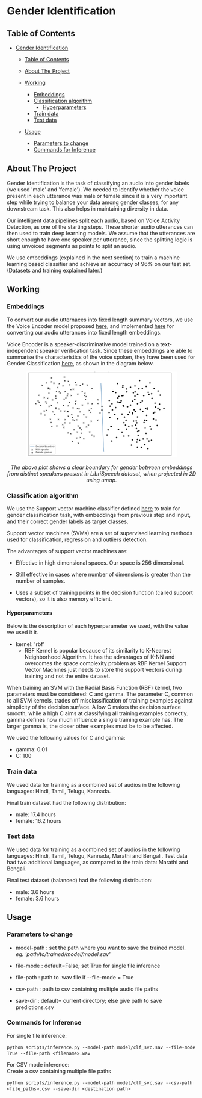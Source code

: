 # Gender Identification

<!-- TABLE OF CONTENTS -->
## Table of Contents

- [Gender Identification](#gender-identification)
  - [Table of Contents](#table-of-contents)
  - [About The Project](#about-the-project)
  - [Working](#working)
    - [Embeddings](#embeddings)
    - [Classification algorithm](#classifiaction-algorithm)
      - [Hyperparameters](#hyperparameters)
    - [Train data](#train-data)
    - [Test data](#test-data)

  - [Usage](#usage)
    - [Parameters to change](#parameters-to-change)
    - [Commands for Inference](#commands-for-inference)


<!-- ABOUT THE PROJECT -->
## About The Project

Gender Identification is the task of classifying an audio into gender labels (we used 'male' and 'female').
We needed to identify whether the voice present in each utterance was male or female since it is a very important step while trying to balance your data among gender classes, for any downstream task. This also helps in maintaining diversity in data.

Our intelligent data pipelines split each audio, based on Voice Activity Detection, as one of the starting steps. These shorter audio utterances can then used to train deep learning models. We assume that the utterances are short enough to have one speaker per utterance, since the splitting logic is using unvoiced segments as points to split an audio.

We use embeddings (explained in the next section) to train a machine learning based classifier and achieve an accurracy of 96% on our test set. (Datasets and training explained later.)

<!-- WORKING -->
## Working

### Embeddings

To convert our audio utternaces into fixed length summary vectors, we use the Voice Encoder model proposed [here](https://arxiv.org/abs/1710.10467), and implemented [here](https://github.com/resemble-ai/Resemblyzer) for converting our audio utterances into fixed length embeddings.

Voice Encoder is a speaker-discriminative model trained on a text-independent speaker verification task. Since these embeddings are able to summarise the characteristics of the voice spoken, they have been used for Gender Classification [here](https://github.com/resemble-ai/Resemblyzer), as shown in the diagram below.

<p align="center">
<img src="img/gender_classification.png" width=400>
</p>
<p align="center">
<i>The above plot shows a clear boundary for gender between embeddings from distinct speakers present in LibriSpeech dataset, when projected in 2D using umap.
</i> 
</p>

### Classification algorithm

We use the Support vector machine classifier defined [here](https://scikit-learn.org/stable/modules/svm.html) to train for gender classification task, with embeddings from previous step and input, and their correct gender labels as target classes.

Support vector machines (SVMs) are a set of supervised learning methods used for classification, regression and outliers detection.

The advantages of support vector machines are:

- Effective in high dimensional spaces. Our space is 256 dimensional.

- Still effective in cases where number of dimensions is greater than the number of samples.

- Uses a subset of training points in the decision function (called support vectors), so it is also memory efficient.

#### Hyperparameters

Below is the description of each hyperparameter we used, with the value we used it it.

- kernel: 'rbf'
  - RBF Kernel is popular because of its similarity to K-Nearest Neighborhood Algorithm. It has the advantages of K-NN and overcomes the space complexity problem as RBF Kernel Support Vector Machines just needs to store the support vectors during training and not the entire dataset.

When training an SVM with the Radial Basis Function (RBF) kernel, two parameters must be considered: C and gamma. The parameter C, common to all SVM kernels, trades off misclassification of training examples against simplicity of the decision surface. A low C makes the decision surface smooth, while a high C aims at classifying all training examples correctly. gamma defines how much influence a single training example has. The larger gamma is, the closer other examples must be to be affected.

We used the following values for C and gamma:
- gamma: 0.01
- C: 100

### Train data
We used data for training as a combined set of audios in the following languages: Hindi, Tamil, Telugu, Kannada.

Final train dataset had the following distribution:
- male: 17.4 hours
- female: 16.2 hours

### Test data
We used data for training as a combined set of audios in the following languages: Hindi, Tamil, Telugu, Kannada, Marathi and Bengali.
Test data had two additional languages, as compared to the train data: Marathi and Bengali.

Final test dataset (balanced) had the following distribution:
- male: 3.6 hours
- female: 3.6 hours

## Usage
### Parameters to change
 
- model-path : set the path where you want to save the trained model. <br><i>eg: 'path/to/trained/model/model.sav'</i>

- file-mode : default=False; set True for single file inference
- file-path : path to .wav file if --file-mode = True
- csv-path : path to csv containing multiple audio file paths
- save-dir : default= current directory; else give path to save predictions.csv 

### Commands for Inference

For single file inference: <br>
 ```
 python scripts/inference.py --model-path model/clf_svc.sav --file-mode True --file-path <filename>.wav
 ```
 
For CSV mode inference: <br>
Create a csv containing multiple file paths
 ```
 python scripts/inference.py --model-path model/clf_svc.sav --csv-path <file_paths>.csv --save-dir <destination path>
 ```
